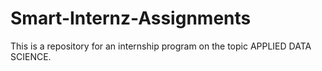# Smart-Internz-Assignments
This is a repository for an internship program on the topic APPLIED DATA SCIENCE.
